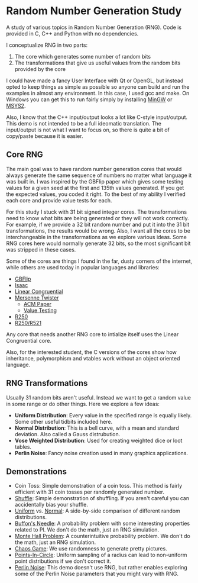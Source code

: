 # Random Number Generation Study
A study of various topics in Random Number Generation (RNG). Code is provided in C, C++ and Python with no dependencies.

I conceptualize RNG in two parts:
1. The core which generates some number of random bits
2. The transformations that give us useful values from the random bits provided by the core

I could have made a fancy User Interface with Qt or OpenGL, but instead opted to keep things as simple as possible so anyone can build and run the examples in almost any environment. In this case, I used gcc and make. On Windows you can get this to run fairly simply by installing [MinGW](https://www.mingw-w64.org/downloads/) or [MSYS2](https://www.msys2.org/wiki/MSYS2-installation/).

Also, I know that the C++ input/output looks a lot like C-style input/output. This demo is not intended to be a full ideomatic translation. The input/output is not what I want to focus on, so there is quite a bit of copy/paste because it is easier.

## Core RNG
The main goal was to have random number generation cores that would always generate the same sequence of numbers no matter what language it was built in. I was inspired by the GBFlip paper which gives some testing values for a given seed at the first and 135th values generated. If you get the expected values, you coded it right. To the best of my ability I verified each core and provide value tests for each.

For this study I stuck with 31 bit signed integer cores. The transformations need to know what bits are being generated or they will not work correctly. For example, if we provide a 32 bit random number and put it into the 31 bit transformations, the results would be wrong. Also, I want all the cores to be interchangeable in the transformations as we explore various ideas. Some RNG cores here would normally generate 32 bits, so the most significant bit was stripped in these cases.

Some of the cores are things I found in the far, dusty corners of the internet, while others are used today in popular languages and libraries:
- [GBFlip](https://tex.loria.fr/sgb/gb_flip.pdf)
- [Isaac](http://burtleburtle.net/bob/rand/isaac.html)
- [Linear Congruential](https://en.wikipedia.org/wiki/Linear_congruential_generator)
- [Mersenne Twister](https://en.wikipedia.org/wiki/Mersenne_Twister)
  - [ACM Paper](http://www.math.sci.hiroshima-u.ac.jp/~m-mat/MT/ARTICLES/mt.pdf)
  - [Value Testing](https://create.stephan-brumme.com/mersenne-twister/)
- [R250](http://faculty.uml.edu/jpropp/r250.c)
- [R250/R521](http://pythonlabtools.sourceforge.net/analysisdocs/html/a00152.html)

Any core that needs another RNG core to intialize itself uses the Linear Congruential core.

Also, for the interested student, the C versions of the cores show how inheritance, polymorphism and vtables work without an object oriented language.

## RNG Transformations
Usually 31 random bits aren't useful. Instead we want to get a random value in some range or do other things. Here we explore a few ideas:
- **Uniform Distribution**: Every value in the specified range is equally likely. Some other useful tidbits included here.
- **Normal Distribution**: This is a bell curve, with a mean and standard deviation. Also called a Gauss distrubution.
- **Vose Weighted Distribution**: Used for creating weighted dice or loot tables.
- **Perlin Noise**: Fancy noise creation used in many graphics applications.

## Demonstrations
- Coin Toss: Simple demonstration of a coin toss. This method is fairly efficient with 31 coin tosses per randomly generated number.
- [Shuffle](https://en.wikipedia.org/wiki/Fisher%E2%80%93Yates_shuffle): Simple demonstration of shuffling. If you aren't careful you can accidentally bias your shuffle.
- [Uniform](https://en.wikipedia.org/wiki/Discrete_uniform_distribution) vs. [Normal](https://en.wikipedia.org/wiki/Normal_distribution): A side-by-side comparison of different random distributions.
- [Buffon's Needle](https://en.wikipedia.org/wiki/Buffon%27s_needle_problem): A probability problem with some interesting properties related to PI. We don't do the math, just an RNG simulation.
- [Monte Hall Problem](https://en.wikipedia.org/wiki/Monty_Hall_problem): A counterintuitive probability problem. We don't do the math, just an RNG simulation.
- [Chaos Game](https://en.wikipedia.org/wiki/Sierpi%C5%84ski_triangle#Chaos_game): We use randomness to generate pretty pictures.
- [Points-In-Circle](https://programming.guide/random-point-within-circle.html): Uniform sampling of a radius can lead to non-uniform point distributions if we don't correct it.
- [Perlin Noise](https://en.wikipedia.org/wiki/Perlin_noise): This demo doesn't use RNG, but rather enables exploring some of the Perlin Noise parameters that you might vary with RNG.
